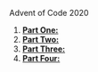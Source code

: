 Advent of Code 2020

1. [**Part One:**](https://adventofcode.com/2020/day/1)
2. [**Part Two:**](https://adventofcode.com/2020/day/2)
3. [**Part Three:**](https://adventofcode.com/2020/day/3)
4. [**Part Four:**](https://adventofcode.com/2020/day/4)